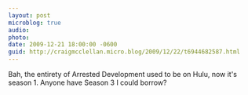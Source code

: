 ```yaml
---
layout: post
microblog: true
audio: 
photo: 
date: 2009-12-21 18:00:00 -0600
guid: http://craigmcclellan.micro.blog/2009/12/22/t6944682587.html
---
```

Bah, the entirety of Arrested Development used to be on Hulu, now it's season 1.  Anyone have Season 3 I could borrow?
